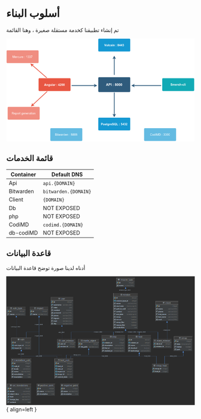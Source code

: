 # أسلوب البناء

تم إنشاء تطبيقنا كخدمة مستقلة صغيرة ، وهنا القائمة

![test1](../img/steup.png)

## قائمة الخدمات

| Container | Default DNS          |
| --------- | -------------------- |
| Api       | `api.{DOMAIN}`       |
| Bitwarden | `bitwarden.{DOMAIN}` |
| Client    | `{DOMAIN}`           |
| Db        | NOT EXPOSED          |
| php       | NOT EXPOSED          |
| CodiMD    | `codimd.{DOMAIN}`    |
| db-codiMD | NOT EXPOSED          |


## قاعدة البيانات

أدناه لدينا صورة توضح قاعدة البيانات

![test2](../img/database.png){ align=left }
